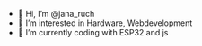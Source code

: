 - 👋 Hi, I’m @jana_ruch
- 👀 I’m interested in Hardware, Webdevelopment
- 🌱 I’m currently coding with ESP32 and js

<!---
jaduruch/jaduruch is a ✨ special ✨ repository because its `README.md` (this file) appears on your GitHub profile.
You can click the Preview link to take a look at your changes.
--->
